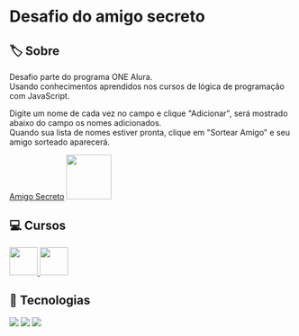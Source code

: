 <h1>Desafio do amigo secreto</h1>

## 🏷️ Sobre
<p>Desafio parte do programa ONE Alura. <br>
Usando conhecimentos aprendidos nos cursos de lógica de programação com JavaScript.</p>

<p> Digite um nome de cada vez no campo e clique "Adicionar", será mostrado abaixo do campo os nomes adicionados. <br>
Quando sua lista de nomes estiver pronta, clique em "Sortear Amigo" e seu amigo sorteado aparecerá.</p>

[Amigo Secreto](https://francoluisa.github.io/desafio-amigo-secreto) <img src="https://cdn1.gnarususercontent.com.br/6/409216/ff043987-239b-4661-bdb1-7f4ca6092c48.png" width="80" height="80">


## 💻 Cursos

<div>
  <a href="https://cursos.alura.com.br/course/logica-programacao-funcoes-listas">
  <img src="https://www.alura.com.br/assets/api/cursos/logica-programacao-mergulhe-programacao-javascript.svg" width="50" height="50"> 
  </a>
  <a href="https://cursos.alura.com.br/course/logica-programacao-mergulhe-programacao-javascript">
  <img src="https://www.alura.com.br/assets/api/cursos/logica-programacao-funcoes-listas.svg" width="50" height="50">
  </a>
</div>

## 🚀 Tecnologias
<div>
  <img src="https://img.shields.io/badge/HTML-239120?style=for-the-badge&logo=html5&logoColor=white">
  <img src="https://img.shields.io/badge/CSS-239120?&style=for-the-badge&logo=css3&logoColor=white">
  <img src="https://img.shields.io/badge/JavaScript-F7DF1E?style=for-the-badge&logo=javascript&logoColor=black">
</div>

